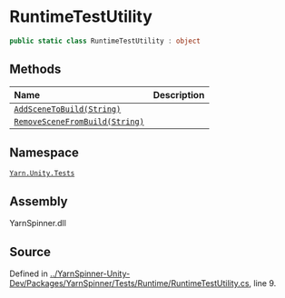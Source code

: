 # RuntimeTestUtility

```csharp
public static class RuntimeTestUtility : object
```

## Methods

| Name | Description |
| :--- | :--- |
| [`AddSceneToBuild(String)`](runtimetestutility.addscenetobuild-system.string.md) |  |
| [`RemoveSceneFromBuild(String)`](runtimetestutility.removescenefrombuild-system.string.md) |  |

## Namespace

[`Yarn.Unity.Tests`](../)

## Assembly

YarnSpinner.dll

## Source

Defined in [../YarnSpinner-Unity-Dev/Packages/YarnSpinner/Tests/Runtime/RuntimeTestUtility.cs](https://github.com/YarnSpinnerTool/YarnSpinner-Unity//blob/develop/Tests/Runtime/RuntimeTestUtility.cs#L9), line 9.

